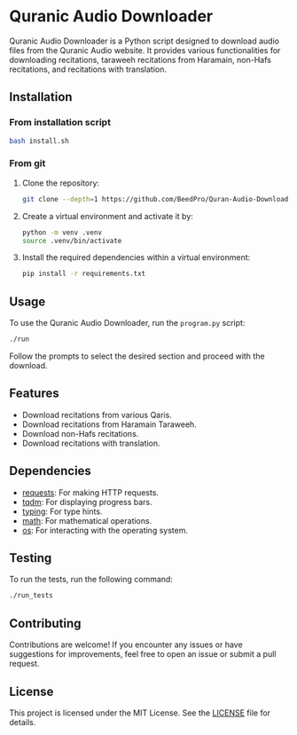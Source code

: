 # Quranic Audio Downloader

Quranic Audio Downloader is a Python script designed to download audio files from the Quranic Audio website. It provides various functionalities for downloading recitations, taraweeh recitations from Haramain, non-Hafs recitations, and recitations with translation.

## Installation
### From installation script
```bash
bash install.sh
```

### From git
1. Clone the repository:

   ```bash
   git clone --depth=1 https://github.com/BeedPro/Quran-Audio-Downloader
   ```

2. Create a virtual environment and activate it by:
    ```bash
    python -m venv .venv
    source .venv/bin/activate
    ```


3. Install the required dependencies within a virtual environment:
   ```bash
   pip install -r requirements.txt
   ```

## Usage

To use the Quranic Audio Downloader, run the `program.py` script:

```bash
./run
```

Follow the prompts to select the desired section and proceed with the download.

## Features

- Download recitations from various Qaris.
- Download recitations from Haramain Taraweeh.
- Download non-Hafs recitations.
- Download recitations with translation.

## Dependencies

- [requests](https://pypi.org/project/requests/): For making HTTP requests.
- [tqdm](https://pypi.org/project/tqdm/): For displaying progress bars.
- [typing](https://docs.python.org/3/library/typing.html): For type hints.
- [math](https://docs.python.org/3/library/math.html): For mathematical operations.
- [os](https://docs.python.org/3/library/os.html): For interacting with the operating system.

## Testing
To run the tests, run the following command:
```bash
./run_tests
```
## Contributing

Contributions are welcome! If you encounter any issues or have suggestions for improvements, feel free to open an issue or submit a pull request.

## License

This project is licensed under the MIT License. See the [LICENSE](LICENSE) file for details.

